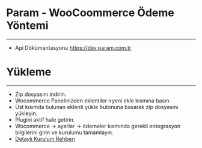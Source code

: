 # Param - WooCoommerce Ödeme Yöntemi
------------
* Api Dökümantasyonu https://dev.param.com.tr



# Yükleme
---------------
* Zip dosyasını indirin.
* Wocommerce Panelinizden eklentiler->yeni ekle kısmına basın.
* Üst kısımda bulunan eklenti yükle butonuna basarak zip dosyasını yükleyin.
* Plugini aktif hale getirin.
* Wocommerce -> ayarlar -> ödemeler kısmında gerekli entegrasyon bilgilerini girin ve kurulumu tamamlayın.
* <a href="https://dev.param.com.tr/tr/hazir-altyapi/woocommerce-plugin-kurulumu">Detaylı Kurulum Rehberi</a>

